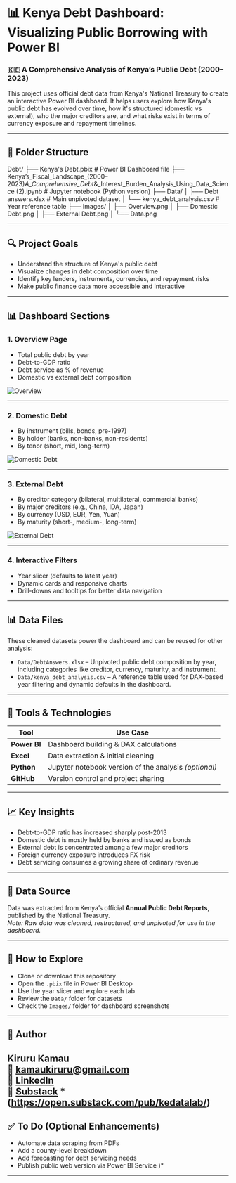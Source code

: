 # 📊 Kenya Debt Dashboard: Visualizing Public Borrowing with Power BI

### 🇰🇪 A Comprehensive Analysis of Kenya’s Public Debt (2000–2023)

This project uses official debt data from Kenya's National Treasury to create an interactive Power BI dashboard. It helps users explore how Kenya's public debt has evolved over time, how it's structured (domestic vs external), who the major creditors are, and what risks exist in terms of currency exposure and repayment timelines.

---

## 📁 Folder Structure

Debt/
├── Kenya's Debt.pbix # Power BI Dashboard file
├── Kenya’s_Fiscal_Landscape_(2000–2023)_A_Comprehensive_Debt_&_Interest_Burden_Analysis_Using_Data_Science (2).ipynb # Jupyter notebook (Python version)
├── Data/
│ ├── Debt answers.xlsx # Main unpivoted dataset
│ └── kenya_debt_analysis.csv # Year reference table
├── Images/
│ ├── Overview.png
│ ├── Domestic Debt.png
│ ├── External Debt.png
│ └── Data.png


---

## 🔍 Project Goals

- Understand the structure of Kenya's public debt  
- Visualize changes in debt composition over time  
- Identify key lenders, instruments, currencies, and repayment risks  
- Make public finance data more accessible and interactive

---

## 📊 Dashboard Sections

### 1. Overview Page
- Total public debt by year
- Debt-to-GDP ratio
- Debt service as % of revenue
- Domestic vs external debt composition

![Overview](Image/Overview.png)

---

### 2. Domestic Debt
- By instrument (bills, bonds, pre-1997)
- By holder (banks, non-banks, non-residents)
- By tenor (short, mid, long-term)

![Domestic Debt](Images/Domestic%20Debt.png)

---

### 3. External Debt
- By creditor category (bilateral, multilateral, commercial banks)
- By major creditors (e.g., China, IDA, Japan)
- By currency (USD, EUR, Yen, Yuan)
- By maturity (short-, medium-, long-term)

![External Debt](Images/External%20Debt.png)

---

### 4. Interactive Filters
- Year slicer (defaults to latest year)
- Dynamic cards and responsive charts
- Drill-downs and tooltips for better data navigation

---

## 📊 Data Files

These cleaned datasets power the dashboard and can be reused for other analysis:

- `Data/DebtAnswers.xlsx` – Unpivoted public debt composition by year, including categories like creditor, currency, maturity, and instrument.
- `Data/kenya_debt_analysis.csv` – A reference table used for DAX-based year filtering and dynamic defaults in the dashboard.

---

## 🧰 Tools & Technologies

| Tool        | Use Case                             |
|-------------|--------------------------------------|
| **Power BI** | Dashboard building & DAX calculations |
| **Excel**    | Data extraction & initial cleaning    |
| **Python**   | Jupyter notebook version of the analysis *(optional)* |
| **GitHub**   | Version control and project sharing   |

---

## 📈 Key Insights

- Debt-to-GDP ratio has increased sharply post-2013  
- Domestic debt is mostly held by banks and issued as bonds  
- External debt is concentrated among a few major creditors  
- Foreign currency exposure introduces FX risk  
- Debt servicing consumes a growing share of ordinary revenue

---

## 📂 Data Source

Data was extracted from Kenya’s official **Annual Public Debt Reports**, published by the National Treasury.  
*Note: Raw data was cleaned, restructured, and unpivoted for use in the dashboard.*

---

## 💬 How to Explore

- Clone or download this repository  
- Open the `.pbix` file in Power BI Desktop  
- Use the year slicer and explore each tab  
- Review the `Data/` folder for datasets  
- Check the `Images/` folder for dashboard screenshots

---

## 📣 Author

**Kiruru Kamau**  
📧 kamaukiruru@gmail.com  
🔗 [LinkedIn](www.linkedin.com/in/timothy-kamau-379133234)  
📝 [Substack](#) *(https://open.substack.com/pub/kedatalab/)
---


## ✅ To Do (Optional Enhancements)

- Automate data scraping from PDFs  
- Add a county-level breakdown  
- Add forecasting for debt servicing needs  
- Publish public web version via Power BI Service
)*

---
